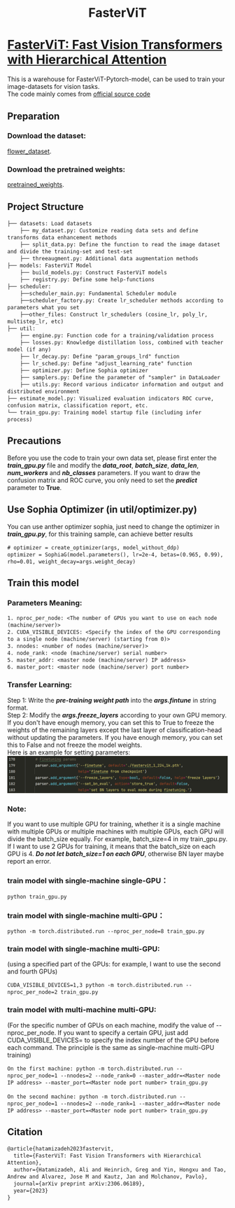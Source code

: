 <h1 align='center'>FasterViT</h1>

# [FasterViT: Fast Vision Transformers with Hierarchical Attention](https://arxiv.org/abs/2306.06189)
This is a warehouse for FasterViT-Pytorch-model, can be used to train your image-datasets for vision tasks.  
The code mainly comes from [official source code](https://github.com/NVlabs/FasterViT)  

## Preparation
### Download the dataset: 
[flower_dataset](https://www.kaggle.com/datasets/alxmamaev/flowers-recognition).  

### Download the pretrained weights:
[pretrained_weights](https://github.com/NVlabs/FasterViT/tree/main?tab=readme-ov-file#results--pretrained-models).  

## Project Structure
```
├── datasets: Load datasets
    ├── my_dataset.py: Customize reading data sets and define transforms data enhancement methods
    ├── split_data.py: Define the function to read the image dataset and divide the training-set and test-set
    ├── threeaugment.py: Additional data augmentation methods
├── models: FasterViT Model
    ├── build_models.py: Construct FasterViT models
    ├── registry.py: Define some help-functions
├── scheduler:
    ├──scheduler_main.py: Fundamental Scheduler module
    ├──scheduler_factory.py: Create lr_scheduler methods according to parameters what you set
    ├──other_files: Construct lr_schedulers (cosine_lr, poly_lr, multistep_lr, etc)
├── util:
    ├── engine.py: Function code for a training/validation process
    ├── losses.py: Knowledge distillation loss, combined with teacher model (if any)
    ├── lr_decay.py: Define "param_groups_lrd" function
    ├── lr_sched.py: Define "adjust_learning_rate" function
    ├── optimizer.py: Define Sophia optimizer
    ├── samplers.py: Define the parameter of "sampler" in DataLoader
    ├── utils.py: Record various indicator information and output and distributed environment
├── estimate_model.py: Visualized evaluation indicators ROC curve, confusion matrix, classification report, etc.
└── train_gpu.py: Training model startup file (including infer process)
```

## Precautions
Before you use the code to train your own data set, please first enter the ___train_gpu.py___ file and modify the ___data_root___, ___batch_size___,  ___data_len___, ___num_workers___ and ___nb_classes___ parameters. If you want to draw the confusion matrix and ROC curve, you only need to set the ___predict___ parameter to __True__.  

## Use Sophia Optimizer (in util/optimizer.py)
You can use anther optimizer sophia, just need to change the optimizer in ___train_gpu.py___, for this training sample, can achieve better results
```
# optimizer = create_optimizer(args, model_without_ddp)
optimizer = SophiaG(model.parameters(), lr=2e-4, betas=(0.965, 0.99), rho=0.01, weight_decay=args.weight_decay)
```

## Train this model

### Parameters Meaning:
```
1. nproc_per_node: <The number of GPUs you want to use on each node (machine/server)>
2. CUDA_VISIBLE_DEVICES: <Specify the index of the GPU corresponding to a single node (machine/server) (starting from 0)>
3. nnodes: <number of nodes (machine/server)>
4. node_rank: <node (machine/server) serial number>
5. master_addr: <master node (machine/server) IP address>
6. master_port: <master node (machine/server) port number>
```
### Transfer Learning:
Step 1: Write the ___pre-training weight path___ into the ___args.fintune___ in string format.  
Step 2: Modify the ___args.freeze_layers___ according to your own GPU memory. If you don't have enough memory, you can set this to True to freeze the weights of the remaining layers except the last layer of classification-head without updating the parameters. If you have enough memory, you can set this to False and not freeze the model weights.  
Here is an example for setting parameters:
![image](https://github.com/jiaowoguanren0615/FasterViT-Pytorch/blob/main/sample_png/set_parameters.jpg)


### Note: 
If you want to use multiple GPU for training, whether it is a single machine with multiple GPUs or multiple machines with multiple GPUs, each GPU will divide the batch_size equally. For example, batch_size=4 in my train_gpu.py. If I want to use 2 GPUs for training, it means that the batch_size on each GPU is 4. ___Do not let batch_size=1 on each GPU___, otherwise BN layer maybe report an error.  

### train model with single-machine single-GPU：
```
python train_gpu.py
```

### train model with single-machine multi-GPU：
```
python -m torch.distributed.run --nproc_per_node=8 train_gpu.py
```

### train model with single-machine multi-GPU: 
(using a specified part of the GPUs: for example, I want to use the second and fourth GPUs)
```
CUDA_VISIBLE_DEVICES=1,3 python -m torch.distributed.run --nproc_per_node=2 train_gpu.py
```

### train model with multi-machine multi-GPU:
(For the specific number of GPUs on each machine, modify the value of --nproc_per_node. If you want to specify a certain GPU, just add CUDA_VISIBLE_DEVICES= to specify the index number of the GPU before each command. The principle is the same as single-machine multi-GPU training)
```
On the first machine: python -m torch.distributed.run --nproc_per_node=1 --nnodes=2 --node_rank=0 --master_addr=<Master node IP address> --master_port=<Master node port number> train_gpu.py

On the second machine: python -m torch.distributed.run --nproc_per_node=1 --nnodes=2 --node_rank=1 --master_addr=<Master node IP address> --master_port=<Master node port number> train_gpu.py
```

## Citation
```
@article{hatamizadeh2023fastervit,
  title={FasterViT: Fast Vision Transformers with Hierarchical Attention},
  author={Hatamizadeh, Ali and Heinrich, Greg and Yin, Hongxu and Tao, Andrew and Alvarez, Jose M and Kautz, Jan and Molchanov, Pavlo},
  journal={arXiv preprint arXiv:2306.06189},
  year={2023}
}
```
